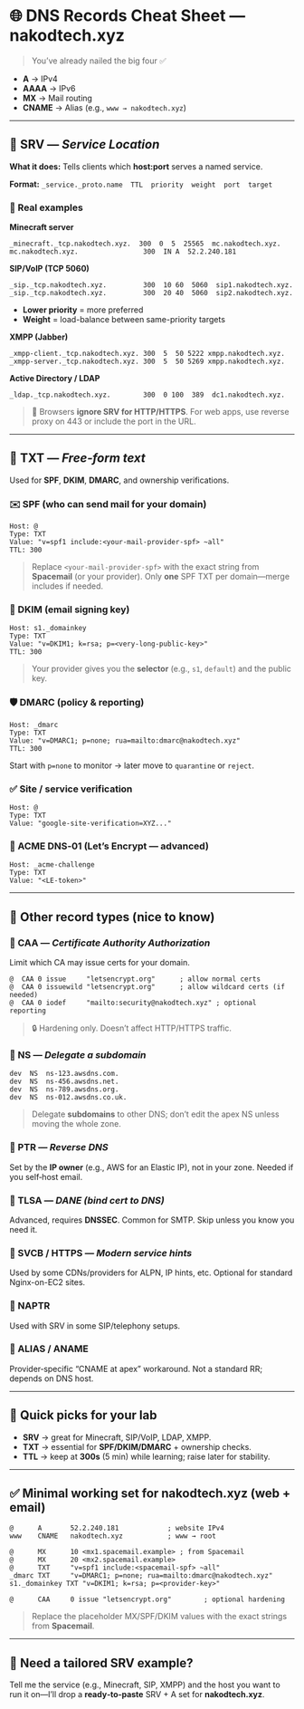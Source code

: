 # 🌐 DNS Records Cheat Sheet — **nakodtech.xyz**

> You’ve already nailed the big four ✅

* **A** → IPv4
* **AAAA** → IPv6
* **MX** → Mail routing
* **CNAME** → Alias (e.g., `www → nakodtech.xyz`)

---

## 🧭 SRV — *Service Location*

**What it does:** Tells clients which **host\:port** serves a named service.

**Format:** `_service._proto.name  TTL  priority  weight  port  target`

### 🔴 Real examples

**Minecraft server**

```dns
_minecraft._tcp.nakodtech.xyz.  300  0  5  25565  mc.nakodtech.xyz.
mc.nakodtech.xyz.                300  IN A  52.2.240.181
```

**SIP/VoIP (TCP 5060)**

```dns
_sip._tcp.nakodtech.xyz.         300  10 60  5060  sip1.nakodtech.xyz.
_sip._tcp.nakodtech.xyz.         300  20 40  5060  sip2.nakodtech.xyz.
```

* **Lower priority** = more preferred
* **Weight** = load-balance between same-priority targets

**XMPP (Jabber)**

```dns
_xmpp-client._tcp.nakodtech.xyz. 300  5  50 5222 xmpp.nakodtech.xyz.
_xmpp-server._tcp.nakodtech.xyz. 300  5  50 5269 xmpp.nakodtech.xyz.
```

**Active Directory / LDAP**

```dns
_ldap._tcp.nakodtech.xyz.        300  0 100  389  dc1.nakodtech.xyz.
```

> 📝 Browsers **ignore SRV for HTTP/HTTPS**. For web apps, use reverse proxy on 443 or include the port in the URL.

---

## 🧾 TXT — *Free‑form text*

Used for **SPF**, **DKIM**, **DMARC**, and ownership verifications.

### ✉️ SPF (who can send mail for your domain)

```dns
Host: @
Type: TXT
Value: "v=spf1 include:<your-mail-provider-spf> ~all"
TTL: 300
```

> Replace `<your-mail-provider-spf>` with the exact string from **Spacemail** (or your provider). Only **one** SPF TXT per domain—merge includes if needed.

### 🔐 DKIM (email signing key)

```dns
Host: s1._domainkey
Type: TXT
Value: "v=DKIM1; k=rsa; p=<very-long-public-key>"
TTL: 300
```

> Your provider gives you the **selector** (e.g., `s1`, `default`) and the public key.

### 🛡️ DMARC (policy & reporting)

```dns
Host: _dmarc
Type: TXT
Value: "v=DMARC1; p=none; rua=mailto:dmarc@nakodtech.xyz"
TTL: 300
```

Start with `p=none` to monitor → later move to `quarantine` or `reject`.

### ✅ Site / service verification

```dns
Host: @
Type: TXT
Value: "google-site-verification=XYZ..."
```

### 🧪 ACME DNS‑01 (Let’s Encrypt — advanced)

```dns
Host: _acme-challenge
Type: TXT
Value: "<LE-token>"
```

---

## 🧰 Other record types (nice to know)

### 🪪 CAA — *Certificate Authority Authorization*

Limit which CA may issue certs for your domain.

```dns
@  CAA 0 issue     "letsencrypt.org"      ; allow normal certs
@  CAA 0 issuewild "letsencrypt.org"      ; allow wildcard certs (if needed)
@  CAA 0 iodef     "mailto:security@nakodtech.xyz" ; optional reporting
```

> 🔒 Hardening only. Doesn’t affect HTTP/HTTPS traffic.

### 🧭 NS — *Delegate a subdomain*

```dns
dev  NS  ns-123.awsdns.com.
dev  NS  ns-456.awsdns.net.
dev  NS  ns-789.awsdns.org.
dev  NS  ns-012.awsdns.co.uk.
```

> Delegate **subdomains** to other DNS; don’t edit the apex NS unless moving the whole zone.

### 🔁 PTR — *Reverse DNS*

Set by the **IP owner** (e.g., AWS for an Elastic IP), not in your zone. Needed if you self‑host email.

### 🧷 TLSA — *DANE (bind cert to DNS)*

Advanced, requires **DNSSEC**. Common for SMTP. Skip unless you know you need it.

### 🚦 SVCB / HTTPS — *Modern service hints*

Used by some CDNs/providers for ALPN, IP hints, etc. Optional for standard Nginx-on-EC2 sites.

### 🧩 NAPTR

Used with SRV in some SIP/telephony setups.

### 🧿 ALIAS / ANAME

Provider‑specific “CNAME at apex” workaround. Not a standard RR; depends on DNS host.

---

## 🧪 Quick picks for your lab

* **SRV** → great for Minecraft, SIP/VoIP, LDAP, XMPP.
* **TXT** → essential for **SPF/DKIM/DMARC** + ownership checks.
* **TTL** → keep at **300s** (5 min) while learning; raise later for stability.

---

## ✅ Minimal working set for **nakodtech.xyz** (web + email)

```dns
@      A       52.2.240.181            ; website IPv4
www    CNAME   nakodtech.xyz           ; www → root

@      MX      10 <mx1.spacemail.example> ; from Spacemail
@      MX      20 <mx2.spacemail.example>
@      TXT     "v=spf1 include:<spacemail-spf> ~all"
_dmarc TXT     "v=DMARC1; p=none; rua=mailto:dmarc@nakodtech.xyz"
s1._domainkey TXT "v=DKIM1; k=rsa; p=<provider-key>"

@      CAA     0 issue "letsencrypt.org"        ; optional hardening
```

> Replace the placeholder MX/SPF/DKIM values with the exact strings from **Spacemail**.

---

## 💬 Need a tailored SRV example?

Tell me the service (e.g., Minecraft, SIP, XMPP) and the host you want to run it on—I’ll drop a **ready‑to‑paste** SRV + A set for **nakodtech.xyz**.
